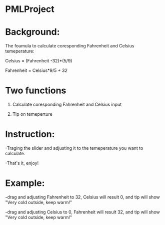 PMLProject
==========
# Background:

The foumula to calculate coresponding Fahrenheit and Celsius temeperature:

Celsius = (Fahrenheit -32)*(5/9)

Fahrenheit  = Celsius*9/5 + 32

# Two functions

1. Calculate coresponding Fahrenheit and Celsius input

2. Tip on temeperture

# Instruction:

-Traging the slider and adjusting it to the temeperature you want to calculate.

-That's it, enjoy!

# Example:

-drag and adjusting Fahrenheit to 32, Celsius will result 0, 
and tip will show "Very cold outside, keep warm!"

-drag and adjusting Celsius to 0, Fahrenheit will result 32, 
and tip will show "Very cold outside, keep warm!"
